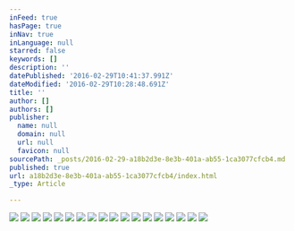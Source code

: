 ```yaml
---
inFeed: true
hasPage: true
inNav: true
inLanguage: null
starred: false
keywords: []
description: ''
datePublished: '2016-02-29T10:41:37.991Z'
dateModified: '2016-02-29T10:28:48.691Z'
title: ''
author: []
authors: []
publisher:
  name: null
  domain: null
  url: null
  favicon: null
sourcePath: _posts/2016-02-29-a18b2d3e-8e3b-401a-ab55-1ca3077cfcb4.md
published: true
url: a18b2d3e-8e3b-401a-ab55-1ca3077cfcb4/index.html
_type: Article

---
```

![](https://the-grid-user-content.s3-us-west-2.amazonaws.com/e180ecd5-1335-4e32-95ef-bd5c45095b15.jpg)
![](https://the-grid-user-content.s3-us-west-2.amazonaws.com/efb408b6-be73-4d40-9126-e9b5e5ab7fc6.jpg)
![](https://the-grid-user-content.s3-us-west-2.amazonaws.com/9b752a35-074f-42cf-8b9d-cdee02f6316a.jpg)
![](https://the-grid-user-content.s3-us-west-2.amazonaws.com/f3924bdd-dfb3-42df-a04e-f6e0ad2dcd65.jpg)
![](https://the-grid-user-content.s3-us-west-2.amazonaws.com/773066de-7083-43a0-b8a7-8853ae675a3b.jpg)
![](https://the-grid-user-content.s3-us-west-2.amazonaws.com/33e212fa-4408-4fae-91ab-393cdd866923.jpg)
![](https://the-grid-user-content.s3-us-west-2.amazonaws.com/c8ebc665-0dc9-4a78-82c7-46ec81cf5924.jpg)
![](https://the-grid-user-content.s3-us-west-2.amazonaws.com/c877256a-4978-415c-8cda-87ceeaf9a6e3.jpg)
![](https://the-grid-user-content.s3-us-west-2.amazonaws.com/ff2f6532-5314-4859-aff6-7930caa3f7be.jpg)
![](https://the-grid-user-content.s3-us-west-2.amazonaws.com/c7bb51e8-2762-4918-ab5f-a6ec1ca0191d.jpg)
![](https://the-grid-user-content.s3-us-west-2.amazonaws.com/ba96cd58-f4cf-48e8-842d-4a069bd4bcf6.jpg)
![](https://the-grid-user-content.s3-us-west-2.amazonaws.com/2ad7ae34-b993-4312-9653-f096c30d9a9e.jpg)
![](https://the-grid-user-content.s3-us-west-2.amazonaws.com/16ac6580-b693-4806-b2e1-2d4de64bc286.jpg)
![](https://the-grid-user-content.s3-us-west-2.amazonaws.com/6042c213-7998-4dd2-b376-ec721355be7e.jpg)
![](https://the-grid-user-content.s3-us-west-2.amazonaws.com/47471101-051f-48a0-bc50-486914b2c94b.jpg)
![](https://the-grid-user-content.s3-us-west-2.amazonaws.com/783ee3eb-9a6d-4b4b-80fd-70bdf2928986.jpg)
![](https://the-grid-user-content.s3-us-west-2.amazonaws.com/cc6b69a5-adb3-409d-a255-01dddae36138.jpg)
![](https://the-grid-user-content.s3-us-west-2.amazonaws.com/83a6e4e2-6097-4286-963c-1e13306b771b.jpg)